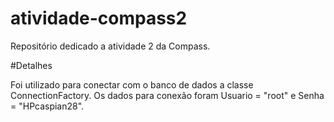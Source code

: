 # atividade-compass2
Repositório dedicado a atividade 2 da Compass.

#Detalhes

Foi utilizado para conectar com o banco de dados a classe ConnectionFactory. 
Os dados para conexão foram Usuario = "root" e Senha = "HPcaspian28". 


